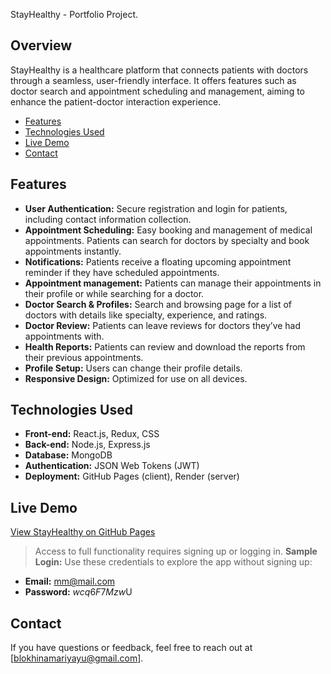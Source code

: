 StayHealthy - Portfolio Project.

## Overview
StayHealthy is a healthcare platform that connects patients with doctors through a seamless, user-friendly interface. It offers features such as doctor search and appointment scheduling and management, aiming to enhance the patient-doctor interaction experience.

- [Features](#features)
- [Technologies Used](#technologies-used)
- [Live Demo](#live-demo)
- [Contact](#contact)

## Features
- **User Authentication:** Secure registration and login for patients, including contact information collection.
- **Appointment Scheduling:** Easy booking and management of medical appointments. Patients can search for doctors by specialty and book appointments instantly.
- **Notifications:** Patients receive a floating upcoming appointment reminder if they have scheduled appointments.
- **Appointment management:** Patients can manage their appointments in their profile or while searching for a doctor.
- **Doctor Search & Profiles:** Search and browsing page for a list of doctors with details like specialty, experience, and ratings.
- **Doctor Review:** Patients can leave reviews for doctors they’ve had appointments with.
- **Health Reports:** Patients can review and download the reports from their previous appointments.
- **Profile Setup:** Users can change their profile details.  
- **Responsive Design:** Optimized for use on all devices.

## Technologies Used
- **Front-end:** React.js, Redux, CSS
- **Back-end:** Node.js, Express.js
- **Database:** MongoDB
- **Authentication:** JSON Web Tokens (JWT)
- **Deployment:** GitHub Pages (client), Render (server)

## Live Demo
[View StayHealthy on GitHub Pages](https://blokhinamaria.github.io/StayHealthy/)

> Access to full functionality requires signing up or logging in.
**Sample Login:** Use these credentials to explore the app without signing up:
- **Email:** mm@mail.com  
- **Password:** $wcq6F7Mzw$U

## Contact
If you have questions or feedback, feel free to reach out at [blokhinamariyayu@gmail.com].
